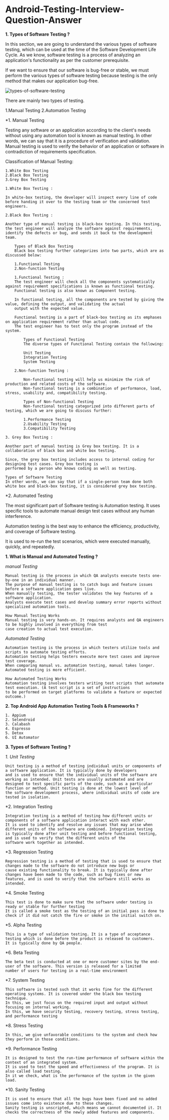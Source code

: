 # Android-Testing-Interview-Question-Answer

**1. Types of Software Testing ?**


  In this section, we are going to understand the various types of software testing, which can be used at the time 
  of the Software Development Life Cycle.
  As we know, software testing is a process of analyzing an application's functionality as per the customer prerequisite.
  
  If we want to ensure that our software is bug-free or stable, we must perform the various types of software testing because 
  testing is the only method that makes our application bug-free.
  
  ![types-of-software-testing](https://user-images.githubusercontent.com/35212651/219291961-f5019584-6bc9-4c59-8b14-b39ea3d73489.png)

  There are mainly two types of testing.
  
  1.Manual Testing
  2.Automation Testing
  
  *1. Manual Testing
  
  Testing any software or an application according to the client's needs without using any automation 
  tool is known as manual testing.
  In other words, we can say that it is a procedure of verification and validation. Manual testing is used 
  to verify the behavior of an application or software in contradiction of requirements specification.
 
  Classification of Manual Testing:
  
    1.White Box Testing
    2.Black Box Testing
    3.Grey Box Testing
    
    1.White Box Testing : 
    
    In white-box testing, the developer will inspect every line of code before handing it over to the testing team or the concerned test engineers.
    
    2.Black Box Testing :
    
    Another type of manual testing is black-box testing. In this testing, the test engineer will analyze the software against requirements, 
    identify the defects or bug, and sends it back to the development team.
    
        Types of Black Box Testing
        Black box testing further categorizes into two parts, which are as discussed below:
        
        1.Functional Testing
        2.Non-function Testing
        
        1.Functional Testing : 
        The test engineer will check all the components systematically against requirement specifications is known as functional testing. 
        Functional testing is also known as Component testing.
        
        In functional testing, all the components are tested by giving the value, defining the output, and validating the actual 
        output with the expected value.
        
        Functional testing is a part of black-box testing as its emphases on application requirement rather than actual code. 
        The test engineer has to test only the program instead of the system.
        
            Types of Functional Testing
            The diverse types of Functional Testing contain the following:

            Unit Testing
            Integration Testing
            System Testing
            
        2.Non-function Testing :
        
            Non-functional testing will help us minimize the risk of production and related costs of the software.
            Non-functional testing is a combination of performance, load, stress, usability and, compatibility testing.
            
            Types of Non-functional Testing
            Non-functional testing categorized into different parts of testing, which we are going to discuss further:

            1.Performance Testing
            2.Usability Testing
            3.Compatibility Testing
    
    3. Grey Box Testing : 
    
    Another part of manual testing is Grey box testing. It is a collaboration of black box and white box testing.

    Since, the grey box testing includes access to internal coding for designing test cases. Grey box testing is 
    performed by a person who knows coding as well as testing.

    Types of Software Testing
    In other words, we can say that if a single-person team done both white box and black-box testing, it is considered grey box testing.
    
  *2. Automated Testing
  
  The most significant part of Software testing is Automation testing. It uses specific tools to automate manual design 
  test cases without any human interference.

  Automation testing is the best way to enhance the efficiency, productivity, and coverage of Software testing.

  It is used to re-run the test scenarios, which were executed manually, quickly, and repeatedly.

 
**1. What is Manual and Automated Testing ?**


  *manual Testing*

    Manual testing is the process in which QA analysts execute tests one-by-one in an individual manner. 
    The purpose of manual testing is to catch bugs and feature issues before a software application goes live.
    When manually testing, the tester validates the key features of a software application. 
    Analysts execute test cases and develop summary error reports without specialized automation tools. 

    How Manual Testing Works
    Manual testing is very hands-on. It requires analysts and QA engineers to be highly involved in everything from test 
    case creation to actual test execution. 
  
  *Automated Testing*

    Automation testing is the process in which testers utilize tools and scripts to automate testing efforts.
    Automation testing helps testers execute more test cases and improve test coverage. 
    When comparing manual vs. automation testing, manual takes longer. Automated testing is more efficient.
  
    How Automated Testing Works
    Automation testing involves testers writing test scripts that automate test execution. (A test script is a set of instructions 
    to be performed on target platforms to validate a feature or expected outcome.)
  
**2. Top Android App Automation Testing Tools & Frameworks ?**


    1. Appium
    2. Selendroid
    3. Calabash
    4. Espresso
    5. Detox
    6. UI Automator


**3. Types of Software Testing ?**


  *1. Unit Testing*
 
    Unit testing is a method of testing individual units or components of a software application. It is typically done by developers 
    and is used to ensure that the individual units of the software are working as intended. Unit tests are usually automated and are 
    designed to test specific parts of the code, such as a particular function or method. Unit testing is done at the lowest level of 
    the software development process, where individual units of code are tested in isolation.
  
  *2. Integration Testing
  
    Integration testing is a method of testing how different units or components of a software application interact with each other. 
    It is used to identify and resolve any issues that may arise when different units of the software are combined. Integration testing 
    is typically done after unit testing and before functional testing, and is used to verify that the different units of the 
    software work together as intended.
  
  *3. Regression Testing
  
    Regression testing is a method of testing that is used to ensure that changes made to the software do not introduce new bugs or 
    cause existing functionality to break. It is typically done after changes have been made to the code, such as bug fixes or new 
    features, and is used to verify that the software still works as intended.
  
  *4. Smoke Testing
  
    This test is done to make sure that the software under testing is ready or stable for further testing 
    It is called a smoke test as the testing of an initial pass is done to check if it did not catch the fire or smoke in the initial switch on. 
  
  *5. Alpha Testing
  
    This is a type of validation testing. It is a type of acceptance testing which is done before the product is released to customers. 
    It is typically done by QA people. 
  
  *6. Beta Testing
  
    The beta test is conducted at one or more customer sites by the end-user of the software. This version is released for a limited 
    number of users for testing in a real-time environment 
  
  *7. System Testing
  
    This software is tested such that it works fine for the different operating systems. It is covered under the black box testing technique. 
    In this, we just focus on the required input and output without focusing on internal working. 
    In this, we have security testing, recovery testing, stress testing, and performance testing 
  
  *8. Stress Testing
  
    In this, we give unfavorable conditions to the system and check how they perform in those conditions. 
  
  *9. Performance Testing
  
    It is designed to test the run-time performance of software within the context of an integrated system. 
    It is used to test the speed and effectiveness of the program. It is also called load testing. 
    In it we check, what is the performance of the system in the given load.
    
  *10. Sanity Testing
  
    It is used to ensure that all the bugs have been fixed and no added issues come into existence due to these changes. 
    Sanity testing is unscripted, which means we cannot documented it. It checks the correctness of the newly added features and components.
  

